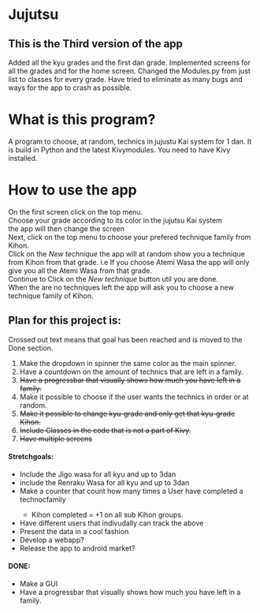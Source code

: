 # Jujutsu
<h2>This is the Third version of the app</h2>
<p>Added all the kyu grades and the first dan grade. Implemented screens for all the grades and for the home screen. Changed the Modules.py from just list to classes for every grade. Have tried to eliminate as many bugs and ways for the app to crash as possible.</p>

<h1>What is this program?</h1> 
A program to choose, at random, technics in jujustu Kai system for 1 dan.
It is build in Python and the latest Kivymodules. You need to have Kivy installed. 

<h1>How to use the app</h1>
<p>On the first screen click on the top menu. <br>
Choose your grade according to its color in the jujutsu Kai system<br>
the app will then change the screen<br>
Next, click on the top menu to choose your prefered technique family from Kihon. <br>
Click on the <i>New technique</i> the app will at random show you a technique from Kihon from that grade. i.e If you choose Atemi Wasa the app will only give you all the Atemi Wasa from that grade.<br>
Continue to Click on the <i>New technique</i> button util you are done. <br>
When the are no techniques left the app will ask you to choose a new technique family of Kihon. </p>

<h2>Plan for this project is:</h2>
Crossed out text means that goal has been reached and is moved to the Done section.

<ol>
  <li>Make the dropdown in spinner the same color as the main spinner. </li>
  <li>Have a countdown on the amount of technics that are left in a family. </li>
  <li><s>Have a progressbar that visually shows how much you have left in a family. </s></li>
  <li>Make it possible to choose if the user wants the technics in order or at random.</li>
  <li><s>Make it possible to change kyu-grade and only get that kyu-grade Kihon.</s></li> 
  <li><s>Include Classes in the code that is not a part of Kivy.</s></li>
  <li><s>Have multiple screens</s></li> 
</ol>

<h4>Stretchgoals:</h4>
<ul>
   <li>Include the Jigo wasa for all kyu and up to 3dan</li>
   <li>include the Renraku Wasa for all kyu and up to 3dan</li>
   <li>Make a counter that count how many times a User have completed a technocfamily</li>
   <ul>
      <li>Kihon completed = +1 on all sub Kihon groups.</li>
   </ul>
   <li>Have different users that indivudally can track the above</li>
   <li>Present the data in a cool fashion</li>
   <li>Develop a webapp? </li>
   <li>Release the app to android market? </li>

</ul>
  

<h4>DONE:</h4>
<ul>
  <li> Make a GUI</li>
  <li>Have a progressbar that visually shows how much you have left in a family.</li>
</ul>
